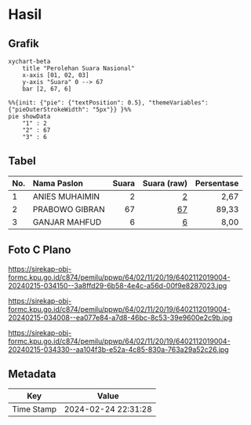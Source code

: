 # Hasil

## Grafik

```mermaid
xychart-beta
    title "Perolehan Suara Nasional"
    x-axis [01, 02, 03]
    y-axis "Suara" 0 --> 67
    bar [2, 67, 6]
```

```mermaid
%%{init: {"pie": {"textPosition": 0.5}, "themeVariables": {"pieOuterStrokeWidth": "5px"}} }%%
pie showData
    "1" : 2
    "2" : 67
    "3" : 6
```

## Tabel

| No. | Nama Paslon    | Suara | Suara (raw) | Persentase |
|:--- |:-------------- | -----:| -----------:| ----------:|
| 1   | ANIES MUHAIMIN | 2     | [2][p-1]    | 2,67       |
| 2   | PRABOWO GIBRAN | 67    | [67][p-2]   | 89,33      |
| 3   | GANJAR MAHFUD  | 6     | [6][p-3]    | 8,00       |


[p-1]: https://github.com/gigit-pemilu/pemilu-2024/blob/main/pilpres/hitung-suara/sub/64-kalimantan-timur/sub/02-kutai-kartanegara/sub/11-muara-kaman/sub/2019-puan-cepak/sub/004-tps/sub/paslon-1.txt
[p-2]: https://github.com/gigit-pemilu/pemilu-2024/blob/main/pilpres/hitung-suara/sub/64-kalimantan-timur/sub/02-kutai-kartanegara/sub/11-muara-kaman/sub/2019-puan-cepak/sub/004-tps/sub/paslon-2.txt
[p-3]: https://github.com/gigit-pemilu/pemilu-2024/blob/main/pilpres/hitung-suara/sub/64-kalimantan-timur/sub/02-kutai-kartanegara/sub/11-muara-kaman/sub/2019-puan-cepak/sub/004-tps/sub/paslon-3.txt

## Foto C Plano

https://sirekap-obj-formc.kpu.go.id/c874/pemilu/ppwp/64/02/11/20/19/6402112019004-20240215-034150--3a8ffd29-6b58-4e4c-a56d-00f9e8287023.jpg

https://sirekap-obj-formc.kpu.go.id/c874/pemilu/ppwp/64/02/11/20/19/6402112019004-20240215-034008--ea077e84-a7d8-46bc-8c53-39e9600e2c9b.jpg

https://sirekap-obj-formc.kpu.go.id/c874/pemilu/ppwp/64/02/11/20/19/6402112019004-20240215-034330--aa104f3b-e52a-4c85-830a-763a29a52c26.jpg


## Metadata

| Key        | Value               |
| ---------- | ------------------- |
| Time Stamp | 2024-02-24 22:31:28 |



